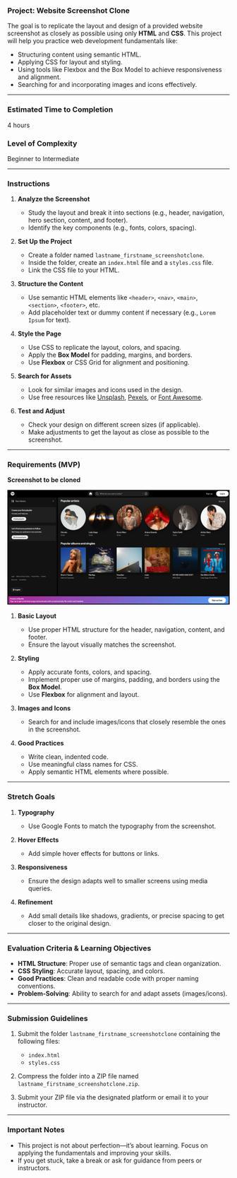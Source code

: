 ### **Project: Website Screenshot Clone**

The goal is to replicate the layout and design of a provided website screenshot as closely as possible using only **HTML** and **CSS**. This project will help you practice web development fundamentals like:  
- Structuring content using semantic HTML.  
- Applying CSS for layout and styling.  
- Using tools like Flexbox and the Box Model to achieve responsiveness and alignment.  
- Searching for and incorporating images and icons effectively.

---

### **Estimated Time to Completion**  
4 hours  

### **Level of Complexity**  
Beginner to Intermediate  

---

### **Instructions**

1. **Analyze the Screenshot**  
   - Study the layout and break it into sections (e.g., header, navigation, hero section, content, and footer).  
   - Identify the key components (e.g., fonts, colors, spacing).  

2. **Set Up the Project**  
   - Create a folder named `lastname_firstname_screenshotclone`.  
   - Inside the folder, create an `index.html` file and a `styles.css` file.  
   - Link the CSS file to your HTML.  

3. **Structure the Content**  
   - Use semantic HTML elements like `<header>`, `<nav>`, `<main>`, `<section>`, `<footer>`, etc.  
   - Add placeholder text or dummy content if necessary (e.g., `Lorem Ipsum` for text).  

4. **Style the Page**  
   - Use CSS to replicate the layout, colors, and spacing.  
   - Apply the **Box Model** for padding, margins, and borders.  
   - Use **Flexbox** or CSS Grid for alignment and positioning.  

5. **Search for Assets**  
   - Look for similar images and icons used in the design.  
   - Use free resources like [Unsplash](https://unsplash.com/), [Pexels](https://www.pexels.com/), or [Font Awesome](https://fontawesome.com/).  

6. **Test and Adjust**  
   - Check your design on different screen sizes (if applicable).  
   - Make adjustments to get the layout as close as possible to the screenshot.  

---

### **Requirements (MVP)**

**Screenshot to be cloned**

<img src="./Assets/Screenshot_for_cloning.png" alt="Screenshot for cloning">

1. **Basic Layout**  
   - Use proper HTML structure for the header, navigation, content, and footer.  
   - Ensure the layout visually matches the screenshot.  

2. **Styling**  
   - Apply accurate fonts, colors, and spacing.  
   - Implement proper use of margins, padding, and borders using the **Box Model**.  
   - Use **Flexbox** for alignment and layout.  

3. **Images and Icons**  
   - Search for and include images/icons that closely resemble the ones in the screenshot.  

4. **Good Practices**  
   - Write clean, indented code.  
   - Use meaningful class names for CSS.  
   - Apply semantic HTML elements where possible.  

---

### **Stretch Goals**  

1. **Typography**  
   - Use Google Fonts to match the typography from the screenshot.  

2. **Hover Effects**  
   - Add simple hover effects for buttons or links.  

3. **Responsiveness**  
   - Ensure the design adapts well to smaller screens using media queries.  

4. **Refinement**  
   - Add small details like shadows, gradients, or precise spacing to get closer to the original design.  

---

### **Evaluation Criteria & Learning Objectives**  

- **HTML Structure**: Proper use of semantic tags and clean organization.  
- **CSS Styling**: Accurate layout, spacing, and colors.  
- **Good Practices**: Clean and readable code with proper naming conventions.  
- **Problem-Solving**: Ability to search for and adapt assets (images/icons).  

---

### **Submission Guidelines**

1. Submit the folder `lastname_firstname_screenshotclone` containing the following files:  
   - `index.html`  
   - `styles.css`  

2. Compress the folder into a ZIP file named `lastname_firstname_screenshotclone.zip`.  

3. Submit your ZIP file via the designated platform or email it to your instructor.  

---

### **Important Notes**  
- This project is not about perfection—it’s about learning. Focus on applying the fundamentals and improving your skills.  
- If you get stuck, take a break or ask for guidance from peers or instructors.  